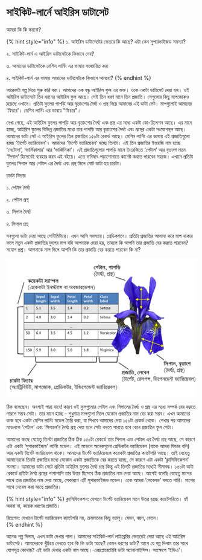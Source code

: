 # সাইকিট-লার্নে আইরিস ডাটাসেট

আমরা কি কি করবো?

{% hint style="info" %}
১. আইরিস ডাটাসেটের ভেতরে কি আছে? এটা কেন সুপারভাইজড সমস্যা? 

২. সাইকিট-লার্ন এ আইরিস ডাটাসেটকে কিভাবে নেব? 

৩. আমাদের ডাটাসেটকে মেশিন লার্নিং এর ভাষায় সংজ্ঞায়িত করা 

৪. সাইকিট-লার্ন এর ভাষায় আমাদের ডাটাসেটকে কিভাবে আনবো?
{% endhint %}

আরেকটা গল্প দিয়ে শুরু করি বরং। আমাদের এক বন্ধু আইরিস ফুল এর ভক্ত। ওকে একটা ডাটাসেট দেয়া হল। ওই আইরিস ডাটাসেটে তিন ধরনের আইরিস ফুল আছে। সেই তিন ধরণ মানে তিন প্রজাতি। সেগুলোর কিছু মাপজোকও রয়েছে ওখানে। প্রতিটা ফুলের পাপড়ি আর বৃত্তাংশের দৈর্ঘ্য ও প্রস্থ নিয়ে আমাদের এই ডাটা সেট। মাপগুলোই আমাদের 'ফিচার'। মেশিন লার্নিং এর ভাষায় "ফিচার"। 

দেখা গেছে, এই আইরিস ফুলের পাপড়ি আর বৃত্তাংশের দৈর্ঘ্য এবং প্রস্থ এর মধ্যে একটা কো-রিলেশন আছে। এর মানে হচ্ছে, আইরিস ফুলের বিভিন্ন প্রজাতির মধ্যে তার পাপড়ি আর বৃত্তাংশের দৈর্ঘ্য এবং প্রস্থের একটা সংযোগস্থল আছে। আমাদের ডাটা সেট এ আইরিস ফুলের তিন প্রজাতির ১৫০টা রেকর্ড আছে। মেশিন লার্নিং এর ভাষায় এই প্রজাতিগুলো হচ্ছে 'টার্গেট ভ্যারিয়েবল'। আমাদের 'টার্গেট ভ্যারিয়েবল' হচ্ছে তিনটা। এই তিন প্রজাতির ইংরেজি নাম হচ্ছে ‘সেটোসা’, ‘ভার্সিকালার’ আর ‘ভার্জিনিকা’। এই প্রজাতিগুলোর পাপড়ি মানে ইংরেজিতে ‘পেটাল’ আর বৃত্তাংশ মানে ‘সিপাল’ হিসেবেই ব্যবহার করব এই বইয়ে। এতে ভবিষ্যৎ পড়াশোনাতে কানেক্ট করতে পারবেন সহজে। এখানে প্রতিটা ফুলের সিপাল আর পেটাল এর দৈর্ঘ্য এবং প্রস্থ মিলে মোট ডাটা হয় চারটা।

চারটা ফিচার

১. পেটাল দৈর্ঘ্য 

২. পেটাল প্রস্থ 

৩. সিপাল দৈর্ঘ্য 

৪. সিপাল প্রস্থ

সবগুলো ডাটা দেয়া আছে সেন্টিমিটারে। এখন আসি সমস্যায়। প্রেডিকশনে। প্রতিটা প্রজাতির আলাদা করে মাপ থাকার ফলে নতুন একটা প্রজাতির ফুলের মাপ যদি আপনাকে দেয়া হয়, তাহলে কি আপনি তার প্রজাতি বের করতে পারবেন? সযোগ প্রশ্ন। আপনাকে মাপ দিলে আপনি কি তার প্রজাতি বের করতে পারবেন কি না?

![&#x986;&#x987;&#x9B0;&#x9BF;&#x9B8; &#x9A1;&#x9BE;&#x99F;&#x9BE;&#x9B8;&#x9C7;&#x99F;&#x9C7;&#x9B0; &#x9AE;&#x9C7;&#x9B6;&#x9BF;&#x9A8; &#x9B2;&#x9BE;&#x9B0;&#x9CD;&#x9A8;&#x9BF;&#x982; &#x9A8;&#x9BE;&#x9AE; ](../.gitbook/assets/iris%20%281%29.png)

ঠিক বলেছেন। অবশ্যই পারা যাবে! কারণ ওই ফুলগুলোর পেটাল এবং সিপালের দৈর্ঘ্য ও প্রস্থ এর মধ্যে সম্পর্ক বের করতে পারলে সম্ভব সেটা। তার মানে হচ্ছে - শুধুমাত্র মাপগুলো দিলে যেকোন প্রজাতির নাম বের করা সম্ভব। এখন আমাদের কাজ হবে একটা মেশিন লার্নিং মডেল তৈরি করা, যা শিখবে আমাদের দেয়া ১৫০টা রেকর্ড থেকে। শেখার পর আমাদের মডেলকে ‘পেটাল’ এবং ‘সিপালে’র দৈর্ঘ্য প্রস্থ দেয়া হলে সেটা বলতে পারতে হবে কোন প্রজাতির ফুল সেটা।

আমাদের কাছে যেহেতু তিনটা প্রজাতির ঠিক ঠিক ১৫০টা রেকর্ডে তার সিপাল এবং পেটাল এর দৈর্ঘ্য প্রস্থ আছে, সে কারণে এটা একটা ‘সুপারভাইজড’ লার্নিং মডেল। এই মডেলে অনেকগুলো প্রেডিকটর ভ্যারিয়েবল \(যাকে আমরা ফিচার বলি\) আর একটা টার্গেট ভ্যারিয়েবল থাকে। আমাদের টার্গেট ভ্যারিয়েবলে কয়েকটা প্রজাতির ক্যাটেগরি আছে। তাই যেহেতু আমাদেরকে তিনটা প্রজাতির মধ্যে যেকোন একটা প্রজাতিকে বের করতে হচ্ছে, সে কারণে এটা একটা ‘ক্লাসিফিকেশন’ সমস্যা। আমাদের ডাটা সেটে প্রতিটা আইরিস ফুলের দৈর্ঘ্য প্রস্থ কিন্তু এই তিনটি প্রজাতির মধ্যেই সীমাবদ্ধ। ১৫০টা ডাটা রেকর্ডে প্রতিটা দৈর্ঘ্য প্রস্থের পাশাপাশি তার উত্তর হিসেবে ঠিক প্রজাতির নাম দেয়া আছে। আগেই বলেছি যেহেতু মাপের সাথে তার প্রজাতির নাম দেয়া আছে, সেকারণে এটি সুপারভাইজড মডেল। একে আমরা ‘লেবেলড’ বলতে পারি। মাপের সাথে লেবেল করা আছে প্রজাতির।

{% hint style="info" %}
ক্লাসিফিকেশন: যেখানে টার্গেট ভ্যারিয়েবল মানে উত্তর হচ্ছে ক্যাটেগরিতে। হ্যাঁ অথবা না, কয়েক ধরণের প্রজাতি।  

রিগ্রেশন: যেখানে টার্গেট ভ্যারিয়েবল ক্যাটেগরি নয়, ক্রমমানের কিছু ভ্যালু। যেমন, বয়স, বেতন।   
{% endhint %}

অনেক গল্প দিলাম, এখন ডাটা দেখার পালা। আমাদের সাইকিট-লার্ন লাইব্রেরির ভেতরেই দেয়া আছে এই আইরিস ডাটাসেট। আমাদেরকে খুঁচিয়ে দেখতে হবে কি কি ডাটা আছে? কেমন ধরণের ডাটা? আগে যে গল্প দিলাম তার সাথে যোগসূত্র কোথায়? এই ডাটা দেখার একটা নাম আছে। এক্সপ্লোরেটোরি ডাটা অ্যানালাইসিস। সংক্ষেপে ‘ইডিএ’।

